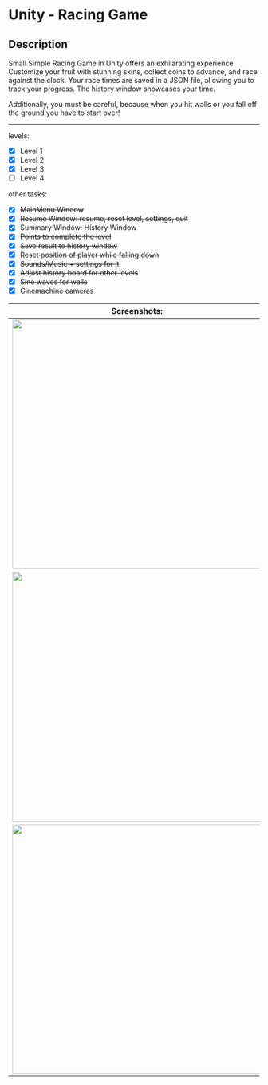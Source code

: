 # Unity - Racing Game

## Description
Small Simple Racing Game in Unity offers an exhilarating experience. 
Customize your fruit with stunning skins, collect coins to advance, and race against the clock. 
Your race times are saved in a JSON file, allowing you to track your progress. 
The history window showcases your time.

Additionally, you must be careful, because when you hit walls or you fall off the ground you have to start over!

<hr>

levels:
- [x] Level 1
- [x] Level 2
- [x] Level 3
- [ ] Level 4

other tasks:
- [x] ~~MainMenu Window~~
- [x] ~~Resume Window: resume, reset level, settings, quit~~
- [x] ~~Summary Window: History Window~~
- [x] ~~Points to complete the level~~
- [x] ~~Save result to history window~~
- [x] ~~Reset position of player while falling down~~
- [x] ~~Sounds/Music + settings for it~~
- [x] ~~Adjust history board for other levels~~
- [x] ~~Sine waves for walls~~
- [x] ~~Cinemachine cameras~~

| Screenshots: |            |
| ----------------| ---------- |
| <img src="https://github.com/WebSpruce/unityRacingGame/assets/117351406/b8c2005f-99b4-4520-89a8-6c06590442d3" width=500> | <img src="https://github.com/WebSpruce/unityRacingGame/assets/117351406/697e70e4-191e-433a-ac11-58b6f3839858" width=500> |
| <img src="https://github.com/WebSpruce/unityRacingGame/assets/117351406/cdc0517e-315e-4218-9295-44da3ae7442d" width=500> | <img src="https://github.com/WebSpruce/unityRacingGame/assets/117351406/4641c71a-5cd9-4842-93fe-7edbc01b38ca" width=500> |
| <img src="https://github.com/WebSpruce/unityRacingGame/assets/117351406/8be84b2a-65ac-4dee-8020-f1030bce485f" width=500> |
